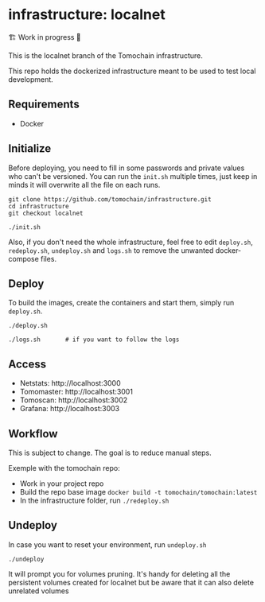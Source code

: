 # infrastructure: localnet

🏗️ Work in progress 🚧

This is the localnet branch of the Tomochain infrastructure.

This repo holds the dockerized infrastructure meant to be used to test local development.

## Requirements

- Docker

## Initialize

Before deploying, you need to fill in some passwords and private values who can't be versioned.
You can run the `init.sh` multiple times, just keep in minds it will overwrite all the file on each runs.

```
git clone https://github.com/tomochain/infrastructure.git
cd infrastructure
git checkout localnet

./init.sh
```

Also, if you don't need the whole infrastructure, feel free to edit `deploy.sh`, `redeploy.sh`, `undeploy.sh` and `logs.sh` to remove the unwanted docker-compose files.

## Deploy

To build the images, create the containers and start them, simply run `deploy.sh`.

```
./deploy.sh

./logs.sh       # if you want to follow the logs
```

## Access

- Netstats: http://localhost:3000
- Tomomaster: http://localhost:3001
- Tomoscan: http://localhost:3002
- Grafana: http://localhost:3003

## Workflow

This is subject to change. The goal is to reduce manual steps.

Exemple with the tomochain repo:

- Work in your project repo
- Build the repo base image `docker build -t tomochain/tomochain:latest`
- In the infrastructure folder, run `./redeploy.sh`

## Undeploy

In case you want to reset your environment, run `undeploy.sh`
```
./undeploy
```
It will prompt you for volumes pruning. It's handy for deleting all the persistent volumes created for localnet but be aware that it can also delete unrelated volumes
